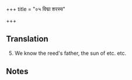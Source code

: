 +++
title = "०५ विद्मा शरस्य"

+++
## Translation
5. We know the reed's father, the sun of etc. etc.

## Notes

